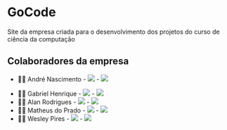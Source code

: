 # GoCode
Site da empresa criada para o desenvolvimento dos projetos do curso de ciência da computação

<h2>Colaboradores da empresa</h2>
<ul>
  <li><p>👨‍💻 André Nascimento - <a href=""><img src="https://img.shields.io/badge/GitHub-100000?style=for-the-badge&logo=github&logoColor=white"/></a> - <a href=""><img src="https://img.shields.io/badge/LinkedIn-0077B5?style=for-the-badge&logo=linkedin&logoColor=white" /></a></p></li>
  <li>👨‍💻 Gabriel Henrique - <a href=""><img src="https://img.shields.io/badge/GitHub-100000?style=for-the-badge&logo=github&logoColor=white" /></a> - <a href=""><img src="https://img.shields.io/badge/LinkedIn-0077B5?style=for-the-badge&logo=linkedin&logoColor=white" /></a></li>
  <li>👨‍💻 Alan Rodrigues - <a href=""><img src="https://img.shields.io/badge/GitHub-100000?style=for-the-badge&logo=github&logoColor=white" /></a> - <a href=""><img src="https://img.shields.io/badge/LinkedIn-0077B5?style=for-the-badge&logo=linkedin&logoColor=white" /></a></li>
  <li>👨‍💻 Matheus do Prado - <a href=""><img src="https://img.shields.io/badge/GitHub-100000?style=for-the-badge&logo=github&logoColor=white" /></a> - <a href=""><img src="https://img.shields.io/badge/LinkedIn-0077B5?style=for-the-badge&logo=linkedin&logoColor=white" /></a></li>
  <li>👨‍💻 Wesley Pires - <a href=""><img src="https://img.shields.io/badge/GitHub-100000?style=for-the-badge&logo=github&logoColor=white" /></a> - <a href=""><img src="https://img.shields.io/badge/LinkedIn-0077B5?style=for-the-badge&logo=linkedin&logoColor=white" /></a></li>
</ul>
